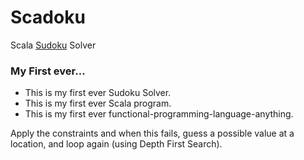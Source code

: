 # Scadoku
Scala [Sudoku][id] Solver

[id]:http://en.wikipedia.org/wiki/Sudoku

### My First ever...
* This is my first ever Sudoku Solver.
* This is my first ever Scala program.
* This is my first ever functional-programming-language-anything.

Apply the constraints and when this fails, guess a possible value at a location, and loop again (using Depth First Search).